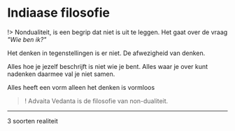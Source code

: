 # Indiaase filosofie

!> Nondualiteit, is een begrip dat niet is uit te leggen. Het gaat over de vraag _"Wie ben ik?"_

Het denken in tegenstellingen is er niet. De afwezigheid van denken.

Alles hoe je jezelf beschrijft is niet wie je bent. Alles waar je over kunt nadenken daarmee val je niet samen. 


Alles heeft een vorm alleen het denken is vormloos

>! Advaita Vedanta is de filosofie van non-dualiteit.




------

3 soorten realiteit



